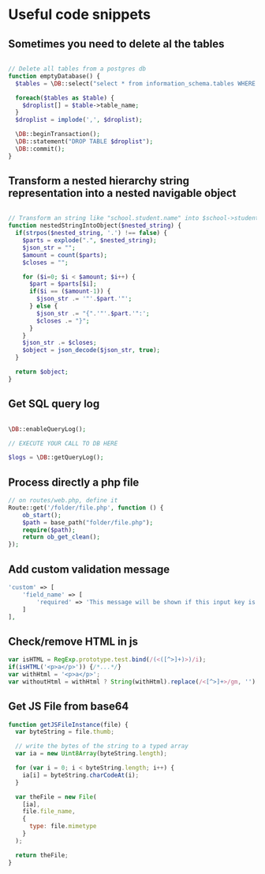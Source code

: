 # Useful code snippets #

## Sometimes you need to delete al the tables ##

```php

// Delete all tables from a postgres db
function emptyDatabase() {
  $tables = \DB::select("select * from information_schema.tables WHERE table_schema='public'");

  foreach($tables as $table) {
    $droplist[] = $table->table_name;
  }
  $droplist = implode(',', $droplist);

  \DB::beginTransaction();
  \DB::statement("DROP TABLE $droplist");
  \DB::commit();
}
```

## Transform a nested hierarchy string representation into a nested navigable object ##

```php

// Transform an string like "school.student.name" into $school->student->name
function nestedStringIntoObject($nested_string) {
  if(strpos($nested_string, '.') !== false) {
    $parts = explode(".", $nested_string);
    $json_str = "";
    $amount = count($parts);
    $closes = "";

    for ($i=0; $i < $amount; $i++) {
      $part = $parts[$i];
      if($i == ($amount-1)) {
        $json_str .= '"'.$part.'"';
      } else {
        $json_str .= "{".'"'.$part.'":';
        $closes .= "}";
      }
    }
    $json_str .= $closes;
    $object = json_decode($json_str, true);
  }

  return $object;
}
```

## Get SQL query log ##

```php

\DB::enableQueryLog();

// EXECUTE YOUR CALL TO DB HERE

$logs = \DB::getQueryLog();

```
## Process directly a php file ##

```php
// on routes/web.php, define it
Route::get('/folder/file.php', function () {
    ob_start();
    $path = base_path("folder/file.php");
    require($path);
    return ob_get_clean();
});
```

## Add custom validation message ##

```php
'custom' => [
    'field_name' => [
        'required' => 'This message will be shown if this input key is empty',
    ]
],
```

## Check/remove HTML in js ##

```js
var isHTML = RegExp.prototype.test.bind(/(<([^>]+)>)/i);
if(isHTML('<p>a</p>')) {/*...*/}
var withHtml = '<p>a</p>';
var withoutHtml = withHtml ? String(withHtml).replace(/<[^>]+>/gm, '') : '';
```

## Get JS File from base64 ##

```js
function getJSFileInstance(file) {
  var byteString = file.thumb;

  // write the bytes of the string to a typed array
  var ia = new Uint8Array(byteString.length);

  for (var i = 0; i < byteString.length; i++) {
    ia[i] = byteString.charCodeAt(i);
  }

  var theFile = new File(
    [ia],
    file.file_name,
    {
      type: file.mimetype
    }
  );

  return theFile;
}
```


          





